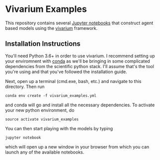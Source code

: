 # Vivarium Examples

This repository contains several [Jupyter notebooks](http://jupyter.org/) that construct agent based models using the 
[vivarium](https://github.com/ihmeuw/vivarium) framework.  

## Installation Instructions
You'll need Python 3.6+ in order to use vivarium.  I recommend setting up your enviromnent
with [conda](https://conda.io/miniconda.html) as we'll be bringing in some complicated dependencies 
from the scientific python stack. I'll assume that's the tool you're using and that you've followed
the installation guide.  

Next, open up a terminal (cmd.exe, bash, etc.) and navigate to this directory. Then run 

```
conda env create -f vivarium_examples.yml
```

and conda will go and install all the necessary dependencies.  To
activate your new python environment, do 
```
source activate vivarium_examples
```
You can then start playing with the models by typing
```
jupyter notebook
```
which will open up a new window in your browser from which you
can launch any of the available notebooks.

